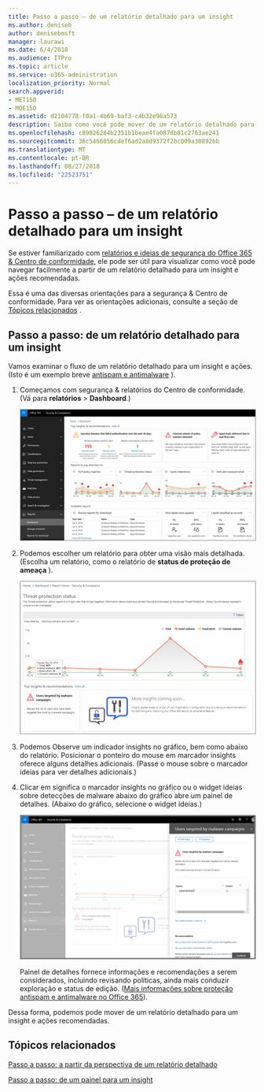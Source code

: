 ```yaml
---
title: Passo a passo – de um relatório detalhado para um insight
ms.author: deniseb
author: denisebmsft
manager: laurawi
ms.date: 6/4/2018
ms.audience: ITPro
ms.topic: article
ms.service: o365-administration
localization_priority: Normal
search.appverid:
- MET150
- MOE150
ms.assetid: d2104778-f0a1-4b69-baf3-c4b32e98a573
description: Saiba como você pode mover de um relatório detalhado para um insight com ações recomendadas na segurança &amp; Centro de conformidade.
ms.openlocfilehash: c89026284b2351b1beae4fa087db81c2763ae241
ms.sourcegitcommit: 36c5466056cdef6ad2a8d9372f2bc009a30892bb
ms.translationtype: MT
ms.contentlocale: pt-BR
ms.lasthandoff: 08/27/2018
ms.locfileid: "22523751"
---
```

# <a name="walkthrough---from-a-detailed-report-to-an-insight"></a>Passo a passo – de um relatório detalhado para um insight

Se estiver familiarizado com [relatórios e ideias de segurança do Office 365 &amp; Centro de conformidade](reports-and-insights-in-security-and-compliance.md), ele pode ser útil para visualizar como você pode navegar facilmente a partir de um relatório detalhado para um insight e ações recomendadas. 
  
Essa é uma das diversas orientações para a segurança &amp; Centro de conformidade. Para ver as orientações adicionais, consulte a seção de [Tópicos relacionados](#related-topics) . 
  
## <a name="walkthrough-from-a-detailed-report-to-an-insight"></a>Passo a passo: de um relatório detalhado para um insight

Vamos examinar o fluxo de um relatório detalhado para um insight e ações. (Isto é um exemplo breve [antispam e antimalware](anti-spam-and-anti-malware-protection.md) ). 
  
1. Começamos com segurança &amp; relatórios do Centro de conformidade. (Vá para **relatórios** \> **Dashboard**.)
    
    ![Na segurança &amp; Centro de conformidade, vá para relatórios \> painel](media/68f3bb7c-b4f7-4cca-904b-478643a93c94.png)
  
2. Podemos escolher um relatório para obter uma visão mais detalhada. (Escolha um relatório, como o relatório de **status de proteção de ameaça** ). 
    
    ![Relatório de status de proteção de ameaça mostrando insights](media/f47d7dbd-816a-47ba-b8db-53919fbed192.png)
  
3. Podemos Observe um indicador insights no gráfico, bem como abaixo do relatório. Posicionar o ponteiro do mouse em marcador insights oferece alguns detalhes adicionais. (Passe o mouse sobre o marcador ideias para ver detalhes adicionais.)
    
4. Clicar em significa o marcador insights no gráfico ou o widget ideias sobre detecções de malware abaixo do gráfico abre um painel de detalhes. (Abaixo do gráfico, selecione o widget ideias.)
    
    ![Detalhes de ideias sobre detecções de malware](media/2c8bccc5-ca4e-4bb9-ad4c-55fcee0535b7.png)
  
    Painel de detalhes fornece informações e recomendações a serem considerados, incluindo revisando políticas, ainda mais conduzir exploração e status de edição. ([Mais informações sobre proteção antispam e antimalware no Office 365](anti-spam-and-anti-malware-protection.md)).
    
Dessa forma, podemos pode mover de um relatório detalhado para um insight e ações recomendadas. 
  
## <a name="related-topics"></a>Tópicos relacionados

[Passo a passo: a partir da perspectiva de um relatório detalhado](from-an-insight-to-a-detailed-report.md)
  
[Passo a passo: de um painel para um insight](from-a-dashboard-to-an-insight.md)
  

